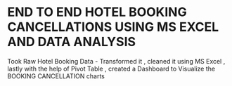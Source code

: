 # END TO END HOTEL BOOKING CANCELLATIONS USING MS EXCEL AND DATA ANALYSIS
Took Raw Hotel Booking Data - Transformed it , cleaned it using MS Excel , lastly  with the help of Pivot Table , created a Dashboard to Visualize the BOOKING CANCELLATION charts 

